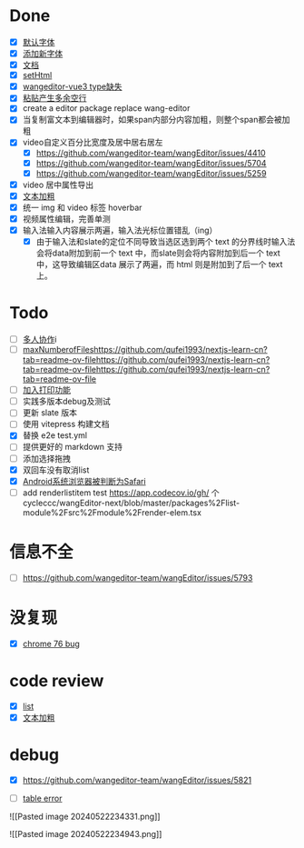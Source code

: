# Done
- [x] [默认字体](https://github.com/wangeditor-team/wangEditor/issues/5796)
- [x] [添加新字体](https://github.com/wangeditor-team/wangEditor/issues/5797)
- [x] [文档](https://github.com/wangeditor-team/wangEditor/issues/5794)
- [x] [setHtml](https://github.com/wangeditor-team/wangEditor/issues/5771)
- [x] [wangeditor-vue3 type缺失](https://github.com/wangeditor-team/wangEditor/issues/5673)
- [x] [粘贴产生多余空行](https://github.com/wangeditor-team/wangEditor/issues/5850)
- [x] create a editor package replace wang-editor
- [x] 当复制富文本到编辑器时，如果span内部分内容加粗，则整个span都会被加粗
- [x]  video自定义百分比宽度及居中居右居左
	- [x] https://github.com/wangeditor-team/wangEditor/issues/4410
	- [x] https://github.com/wangeditor-team/wangEditor/issues/5704
	- [x] https://github.com/wangeditor-team/wangEditor/issues/5259
- [x] video 居中属性导出
- [x] [文本加粗](https://github.com/wangeditor-team/wangEditor/pull/5812)
- [x] 统一 img 和 video 标签 hoverbar
- [x] 视频属性编辑，完善单测
- [x] 输入法输入内容展示两遍，输入法光标位置错乱（ing）
	- [x] 由于输入法和slate的定位不同导致当选区选到两个 text 的分界线时输入法会将data附加到前一个 text 中，而slate则会将内容附加到后一个 text 中，这导致编辑区data 展示了两遍，而 html 则是附加到了后一个 text 上。
# Todo
- [ ] [多人协作](https://github.com/wangeditor-team/wangEditor/issues/5775)i
- [ ] [maxNumberofFiles]()https://github.com/qufei1993/nextjs-learn-cn?tab=readme-ov-filehttps://github.com/qufei1993/nextjs-learn-cn?tab=readme-ov-filehttps://github.com/qufei1993/nextjs-learn-cn?tab=readme-ov-file
- [ ] [加入打印功能](https://github.com/wangeditor-team/wangEditor/issues/4246)
- [ ] 实践多版本debug及测试
- [ ] 更新 slate 版本
- [ ] 使用 vitepress 构建文档
- [x] 替换 e2e test.yml
- [ ] 提供更好的 markdown 支持
- [ ] 添加选择拖拽
- [x] 双回车没有取消list 
- [x] [Android系统浏览器被判断为Safari](https://github.com/wangeditor-team/wangEditor/pull/5680/files)
- [ ] add renderlistitem test https://app.codecov.io/gh/  个cycleccc/wangEditor-next/blob/master/packages%2Flist-module%2Fsrc%2Fmodule%2Frender-elem.tsx

# 信息不全
- [ ] https://github.com/wangeditor-team/wangEditor/issues/5793
# 没复现
- [x] [chrome 76 bug]([https://github.com/wangeditor-team/wangEditor/issues/5762](https://github.com/wangeditor-team/wangEditor/issues/5762))

# code review
- [x] [list](https://github.com/wangeditor-team/wangEditor/pull/5798/files#submit-review)
- [x] [文本加粗](https://github.com/wangeditor-team/wangEditor/pull/5812)
# debug
- [x] https://github.com/wangeditor-team/wangEditor/issues/5821
- [ ] [table error](https://github.com/wangeditor-team/wangEditor/issues/4376)



![[Pasted image 20240522234331.png]]


![[Pasted image 20240522234943.png]]